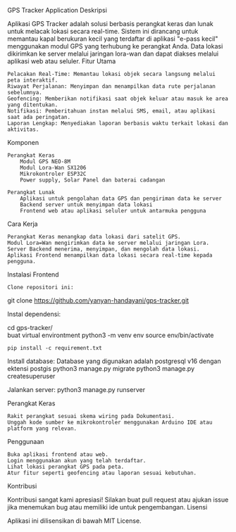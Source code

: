 GPS Tracker Application
Deskripsi

Aplikasi GPS Tracker adalah solusi berbasis perangkat keras dan lunak untuk melacak lokasi secara real-time. Sistem ini dirancang untuk memantau kapal berukuran kecil yang terdaftar di aplikasi "e-pass kecil" menggunakan modul GPS yang terhubung ke perangkat Anda. Data lokasi dikirimkan ke server melalui jaringan lora-wan dan dapat diakses melalui aplikasi web atau seluler.
Fitur Utama

    Pelacakan Real-Time: Memantau lokasi objek secara langsung melalui peta interaktif.
    Riwayat Perjalanan: Menyimpan dan menampilkan data rute perjalanan sebelumnya.
    Geofencing: Memberikan notifikasi saat objek keluar atau masuk ke area yang ditentukan.
    Notifikasi: Pemberitahuan instan melalui SMS, email, atau aplikasi saat ada peringatan.
    Laporan Lengkap: Menyediakan laporan berbasis waktu terkait lokasi dan aktivitas.

Komponen

    Perangkat Keras
        Modul GPS NEO-8M
        Modul Lora-Wan SX1206
        Mikrokontroler ESP32C
        Power supply, Solar Panel dan baterai cadangan

    Perangkat Lunak
        Aplikasi untuk pengolahan data GPS dan pengiriman data ke server
        Backend server untuk menyimpan data lokasi
        Frontend web atau aplikasi seluler untuk antarmuka pengguna

Cara Kerja

    Perangkat Keras menangkap data lokasi dari satelit GPS.
    Modul Lora=Wan mengirimkan data ke server melalui jaringan Lora.
    Server Backend menerima, menyimpan, dan mengolah data lokasi.
    Aplikasi Frontend menampilkan data lokasi secara real-time kepada pengguna.

Instalasi
Frontend

    Clone repositori ini:

git clone https://github.com/yanyan-handayani/gps-tracker.git  

Instal dependensi:

cd gps-tracker/  
buat virtual environtment
    python3 -m venv env
    source env/bin/activate

    pip install -c requirement.txt

Install database:
    Database yang digunakan adalah postgresql v16 dengan ektensi postgis
    python3 manage.py migrate 
    python3 manage.py createsuperuser

Jalankan server:
    python3 manage.py runserver  


Perangkat Keras

    Rakit perangkat sesuai skema wiring pada Dokumentasi.
    Unggah kode sumber ke mikrokontroler menggunakan Arduino IDE atau platform yang relevan.

Penggunaan

    Buka aplikasi frontend atau web.
    Login menggunakan akun yang telah terdaftar.
    Lihat lokasi perangkat GPS pada peta.
    Atur fitur seperti geofencing atau laporan sesuai kebutuhan.

Kontribusi

Kontribusi sangat kami apresiasi! Silakan buat pull request atau ajukan issue jika menemukan bug atau memiliki ide untuk pengembangan.
Lisensi

Aplikasi ini dilisensikan di bawah MIT License.
